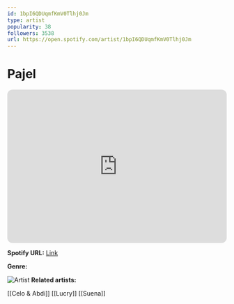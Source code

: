 ```yaml
---
id: 1bpI6QDUqmfKmV0Tlhj0Jm
type: artist
popularity: 38
followers: 3538
url: https://open.spotify.com/artist/1bpI6QDUqmfKmV0Tlhj0Jm
---
```

# Pajel

<iframe style="border-radius:12px" src="https://open.spotify.com/embed/artist/1bpI6QDUqmfKmV0Tlhj0Jm" width="100%" height="352" frameBorder="0" allowfullscreen="" allow="autoplay; clipboard-write; encrypted-media; fullscreen; picture-in-picture" loading="lazy"></iframe>

**Spotify URL:** [Link](https://open.spotify.com/artist/1bpI6QDUqmfKmV0Tlhj0Jm)

**Genre:** 

![Artist](https://i.scdn.co/image/ab6761610000e5eb17f7809452887f835eb71103)
**Related artists:**

[[Celo & Abdi]]
[[Lucry]]
[[Suena]]
